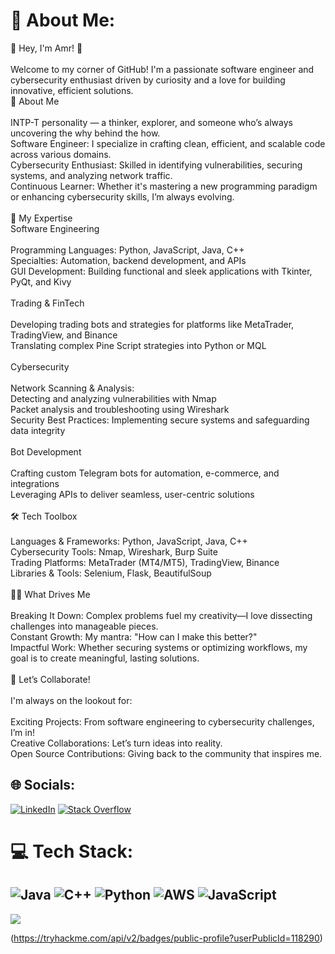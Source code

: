 # 💫 About Me:
👋 Hey, I'm Amr! 🚀<br><br>Welcome to my corner of GitHub! I'm a passionate software engineer and cybersecurity enthusiast driven by curiosity and a love for building innovative, efficient solutions.<br>🧠 About Me<br><br>    INTP-T personality — a thinker, explorer, and someone who’s always uncovering the why behind the how.<br>    Software Engineer: I specialize in crafting clean, efficient, and scalable code across various domains.<br>    Cybersecurity Enthusiast: Skilled in identifying vulnerabilities, securing systems, and analyzing network traffic.<br>    Continuous Learner: Whether it's mastering a new programming paradigm or enhancing cybersecurity skills, I’m always evolving.<br><br>🌟 My Expertise<br>Software Engineering<br><br>    Programming Languages: Python, JavaScript, Java, C++<br>    Specialties: Automation, backend development, and APIs<br>    GUI Development: Building functional and sleek applications with Tkinter, PyQt, and Kivy<br><br>Trading & FinTech<br><br>    Developing trading bots and strategies for platforms like MetaTrader, TradingView, and Binance<br>    Translating complex Pine Script strategies into Python or MQL<br><br>Cybersecurity<br><br>    Network Scanning & Analysis:<br>        Detecting and analyzing vulnerabilities with Nmap<br>        Packet analysis and troubleshooting using Wireshark<br>    Security Best Practices: Implementing secure systems and safeguarding data integrity<br><br>Bot Development<br><br>    Crafting custom Telegram bots for automation, e-commerce, and integrations<br>    Leveraging APIs to deliver seamless, user-centric solutions<br><br>🛠️ Tech Toolbox<br><br>    Languages & Frameworks: Python, JavaScript, Java, C++<br>    Cybersecurity Tools: Nmap, Wireshark, Burp Suite<br>    Trading Platforms: MetaTrader (MT4/MT5), TradingView, Binance<br>    Libraries & Tools: Selenium, Flask, BeautifulSoup<br><br>🕵️‍♂️ What Drives Me<br><br>    Breaking It Down: Complex problems fuel my creativity—I love dissecting challenges into manageable pieces.<br>    Constant Growth: My mantra: "How can I make this better?"<br>    Impactful Work: Whether securing systems or optimizing workflows, my goal is to create meaningful, lasting solutions.<br><br>🎯 Let’s Collaborate!<br><br>I'm always on the lookout for:<br><br>    Exciting Projects: From software engineering to cybersecurity challenges, I’m in!<br>    Creative Collaborations: Let’s turn ideas into reality.<br>    Open Source Contributions: Giving back to the community that inspires me.


## 🌐 Socials:
[![LinkedIn](https://img.shields.io/badge/LinkedIn-%230077B5.svg?logo=linkedin&logoColor=white)](https://linkedin.com/in/amr-elkhamisy) [![Stack Overflow](https://img.shields.io/badge/-Stackoverflow-FE7A16?logo=stack-overflow&logoColor=white)](https://stackoverflow.com/users/10731120) 

# 💻 Tech Stack:
![Java](https://img.shields.io/badge/java-%23ED8B00.svg?style=for-the-badge&logo=openjdk&logoColor=white) ![C++](https://img.shields.io/badge/c++-%2300599C.svg?style=for-the-badge&logo=c%2B%2B&logoColor=white) ![Python](https://img.shields.io/badge/python-3670A0?style=for-the-badge&logo=python&logoColor=ffdd54) ![AWS](https://img.shields.io/badge/AWS-%23FF9900.svg?style=for-the-badge&logo=amazon-aws&logoColor=white) ![JavaScript](https://img.shields.io/badge/javascript-%23323330.svg?style=for-the-badge&logo=javascript&logoColor=%23F7DF1E)
---
[![](https://visitcount.itsvg.in/api?id=amr12345a&icon=0&color=0)](https://visitcount.itsvg.in)

<!-- Proudly created with GPRM ( https://gprm.itsvg.in ) -->
(https://tryhackme.com/api/v2/badges/public-profile?userPublicId=118290)

